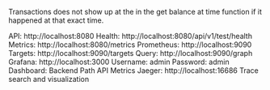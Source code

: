 Transactions does not show up at the in the get balance at time function if it happened at that exact time.

API: http://localhost:8080
Health: http://localhost:8080/api/v1/test/health
Metrics: http://localhost:8080/metrics
Prometheus: http://localhost:9090
Targets: http://localhost:9090/targets
Query: http://localhost:9090/graph
Grafana: http://localhost:3000
Username: admin
Password: admin
Dashboard: Backend Path API Metrics
Jaeger: http://localhost:16686
Trace search and visualization